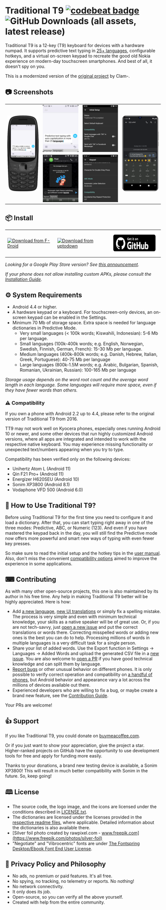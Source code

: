 # Traditional T9 [![codebeat badge](https://codebeat.co/badges/f7ab222f-4c5d-4b79-b1c8-401eea79c206)](https://codebeat.co/projects/github-com-sspanak-tt9-master) ![GitHub Downloads (all assets, latest release)](https://img.shields.io/github/downloads/sspanak/tt9/latest/total)

Traditional T9 is a 12-key (T9) keyboard for devices with a hardware numpad. It supports predictive text typing in [25+ languages](app/languages/definitions), configurable hotkeys, and a virtual on-screen keypad to recreate the good old Nokia experience on modern-day touchscreen smartphones. And best of all, it doesn't spy on you.

This is a modernized version of the [original project](https://github.com/Clam-/TraditionalT9) by Clam-.

## 📷 Screenshots
<table>
    <tr>
        <td rowspan="2"> <img src="screenshots/3.png"> </td>
        <td> <img src="screenshots/1.png"> </td>
        <td> <img src="screenshots/5.png"> </td>
        <td rowspan="2"> <img src="screenshots/4.png"> </td>
    </tr>
    <tr>
        <td> <img src="screenshots/2.png"> </td>
        <td> <img src="screenshots/6.png"> </td>
    </tr>
</table>

## 📦 Install
<table>
    <tr>
        <td>
            <a href="https://f-droid.org/app/io.github.sspanak.tt9">
                <img src="https://fdroid.gitlab.io/artwork/badge/get-it-on.png" alt="Download from F-Droid" height="80">
            </a>
        </td>
        <td>
            <a href="https://io-github-sspanak-tt9.en.uptodown.com/android">
                <img src="https://stc.utdstc.com/img/mediakit/download-gio-big.png" alt="Download from uptodown" height="54">
            </a>
        </td>
        <td>
            <a href="https://github.com/sspanak/tt9/releases/latest">
                <img src="!RAW/get-it-on-github-badge.png" alt="Download from GitHub" height="80">
            </a>
        </td>
    </tr>
</table>

_Looking for a Google Play Store version? See [this announcement](https://github.com/sspanak/tt9/issues/526)._

_If your phone does not allow installing custom APKs, please consult the [Installation Guide](docs/installation.md)._

## ⚙️ System Requirements
- Android 4.4 or higher.
- A hardware keypad or a keyboard. For touchscreen-only devices, an on-screen keypad can be enabled in the Settings.
- Minimum 70 Mb of storage space. Extra space is needed for language dictionaries in Predictive Mode.
    - Very small languages (< 100k words; Kiswahili, Indonesian): 5-6 Mb per language.
    - Small languages (100k-400k words; e.g. English, Norwegian, Swedish, Finnish, German, French): 15-30 Mb per language.
    - Medium languages (400k-800k words; e.g. Danish, Hebrew, Italian, Greek, Portuguese): 40-75 Mb per language
    - Large languages (800k-1.5M words; e.g. Arabic, Bulgarian, Spanish, Romanian, Ukrainian, Russian): 100-165 Mb per language

_Storage usage depends on the word root count and the average word length in each language. Some languages will require more space, even if they have fewer words than others._

### ⚠️ Compatibility
If you own a phone with Android 2.2 up to 4.4, please refer to the original version of Traditional T9 from 2016.

TT9 may not work well on Kyocera phones, especially ones running Android 10 or newer, and some other devices that run highly customized Android versions, where all apps are integrated and intended to work with the respective native keyboard. You may experience missing functionality or unexpected text/numbers appearing when you try to type.

Compatibility has been verified only on the following devices:
- Unihertz Atom L (Android 11)
- Qin F21 Pro+ (Android 11)
- Energizer H620SEU (Android 10)
- Sonim XP3800 (Android 8.1)
- Vodaphone VFD 500 (Android 6.0)

## 🤔 How to Use Traditional T9?
Before using Traditional T9 for the first time you need to configure it and load a dictionary. After that, you can start typing right away in one of the three modes: Predictive, ABC, or Numeric (123). And even if you have mastered the keypad back in the day, you will still find the Predictive mode now offers more powerful and smart new ways of typing with even fewer key presses.

So make sure to read the initial setup and the hotkey tips in the [user manual](docs/user-manual.md). Also, don't miss the convenient [compatibility options](docs/user-manual.md#compatibility-options--troubleshooting) aimed to improve the experience in some applications.

## ⌨ Contributing
As with many other open-source projects, this one is also maintained by its author in his free time. Any help in making Traditional T9 better will be highly appreciated. Here is how:
- Add [a new language](CONTRIBUTING.md#adding-a-new-language), [new UI translations](CONTRIBUTING.md#translating-the-ui) or simply fix a spelling mistake. The process is very simple and even with minimum technical knowledge, your skills as a native speaker will be of great use. Or, if you are not tech-savvy, just [open a new issue](https://github.com/sspanak/tt9/issues) and put the correct translations or words there. Correcting misspelled words or adding new ones is the best you can do to help. Processing millions of words in multiple languages is a very difficult task for a single person.
- Share your list of added words. Use the Export function in Settings → Languages → Added Words and upload the generated CSV file in a [new issue](https://github.com/sspanak/tt9/issues). You are also welcome to [open a PR](https://github.com/sspanak/tt9/pulls) if you have good technical knowledge and can split them by language.
- [Report bugs](https://github.com/sspanak/tt9/issues) or other unusual behavior on different phones. It is only possible to verify correct operation and compatibility on [a handful of phones](#%EF%B8%8F-compatibility), but Android behavior and appearance vary a lot across the millions of devices available out there.
- Experienced developers who are willing to fix a bug, or maybe create a brand new feature, see the [Contribution Guide](CONTRIBUTING.md).

Your PRs are welcome!

## 👍 Support
If you like Traditional T9, you could donate on [buymeacoffee.com](https://www.buymeacoffee.com/sspanak).

Or if you just want to show your appreciation, give the project a star. Higher-ranked projects on GitHub have the opportunity to use development tools for free and apply for funding more easily.

Thanks to your donations, a brand new testing device is available, a Sonim XP3800! This will result in much better compatibility with Sonim in the future. So, keep going!

## 🕮 License
- The source code, the logo image, and the icons are licensed under the conditions described in [LICENSE.txt](LICENSE.txt).
- The dictionaries are licensed under the licenses provided in the [respective readme files](docs/dictionaries), where applicable. Detailed information about the dictionaries is also available there.
- [Silver foil photo created by rawpixel.com - www.freepik.com](https://www.freepik.com/photos/silver-foil)
- "Negotiate" and "Vibrocentric" fonts are under [The Fontspring Desktop/Ebook Font End User License](docs/desktop-ebook-EULA-1.8.txt).

## 💪 Privacy Policy and Philosophy
- No ads, no premium or paid features. It's all free.
- No spying, no tracking, no telemetry or reports. No nothing!
- No network connectivity.
- It only does its job.
- Open-source, so you can verify all the above yourself.
- Created with help from the entire community.
